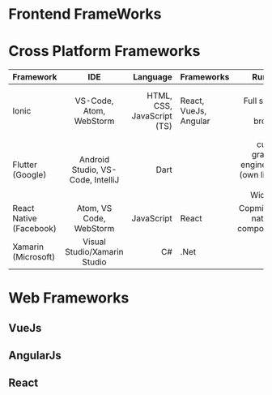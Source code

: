 # Frontend FrameWorks


# Cross Platform Frameworks



| Framework              |      IDE                           |  Language                  | Frameworks            | Runtime                                                  | Targets                                        | Launched | Pros    | Cons |
|------------------------|:----------------------------------:|---------------------------:|:----------------------|---------------------------------------------------------:|:-----------------------------------------------|:--------:|:-------:|:----:|
| Ionic                  |  VS-Code, Atom, WebStorm           | HTML, CSS, JavaScript (TS) | React, VueJs, Angular | Full screen Web browser                                  | Android, iOS, Web/PWA Desktop (electron)       | 2013     | 
| Flutter (Google)       |  Android Studio, VS-Code, IntelliJ | Dart                       |                       | custom graphics engine Skia (own library of UI Widgets)  | Android, iOS, Desktop (alpha), Web app (beta)  | 2017     | Perormance| New|
| React Native (Facebook)|  Atom, VS Code, WebStorm           | JavaScript                 | React                 | Copmiled to native UI components                         | Android, iOS, Web                              | 2015     | 
| Xamarin (Microsoft)    |  Visual Studio/Xamarin Studio      | C#                         | .Net                  |                                                          | Android, iOS, Desktop                          |          | 






# Web Frameworks

## VueJs
## AngularJs
## React